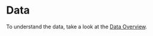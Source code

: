 # Data

To understand the data, take a look at the [Data Overview](https://www.kaggle.com/c/titanic/data).
